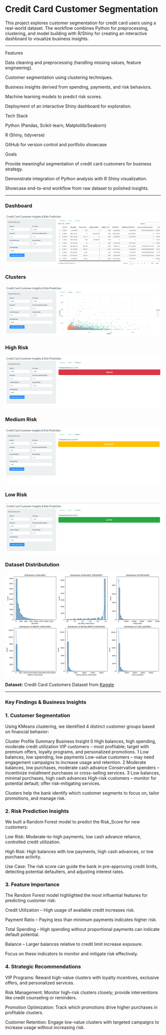 # Credit Card Customer Segmentation

This project explores customer segmentation for credit card users using a real-world dataset. The workflow combines Python for preprocessing, clustering, and model building with R/Shiny for creating an interactive dashboard to visualize business insights.

--------------

Features

Data cleaning and preprocessing (handling missing values, feature engineering).

Customer segmentation using clustering techniques.

Business insights derived from spending, payments, and risk behaviors.

Machine learning models to predict risk scores.

Deployment of an interactive Shiny dashboard for exploration.

Tech Stack

Python (Pandas, Scikit-learn, Matplotlib/Seaborn)

R (Shiny, tidyverse)

GitHub for version control and portfolio showcase

Goals

Provide meaningful segmentation of credit card customers for business strategy.

Demonstrate integration of Python analysis with R Shiny visualization.

Showcase end-to-end workflow from raw dataset to polished insights.

--------------

### Dashboard
![Low Risk Prediction](images/Screenshot%202025-09-07%20121112.png)

### Clusters
![Medium Risk Prediction](images/Screenshot%202025-09-07%20121132.png)

### High Risk
![High Risk Prediction](images/Screenshot%202025-09-07%20121147.png)

### Medium Risk
![Low Risk Prediction](images/Screenshot%202025-09-07%20121523.png)

### Low Risk
![Low Risk Prediction](images/Screenshot%202025-09-07%20121347.png)

### Dataset Distributution
![Low Risk Prediction](images/Screenshot%202025-09-07%20121603.png)

**Dataset:** Credit Card Customers Dataset from [Kaggle](https://www.kaggle.com/datasets/sakshigoyal7/credit-card-customers)

--------------

### Key Findings & Business Insights

### 1. Customer Segmentation

Using KMeans clustering, we identified 4 distinct customer groups based on financial behavior:

Cluster	Profile Summary	Business Insight
0	High balances, high spending, moderate credit utilization	VIP customers – most profitable; target with premium offers, loyalty programs, and personalized promotions.
1	Low balances, low spending, low payments	Low-value customers – may need engagement campaigns to increase usage and retention.
2	Moderate balances, low purchases, moderate cash advance	Conservative spenders – incentivize installment purchases or cross-selling services.
3	Low balances, minimal purchases, high cash advances	High-risk customers – monitor for potential default; offer risk-mitigating services.

Clusters help the bank identify which customer segments to focus on, tailor promotions, and manage risk.

### 2. Risk Prediction Insights

We built a Random Forest model to predict the Risk_Score for new customers:

Low Risk: Moderate-to-high payments, low cash advance reliance, controlled credit utilization.

High Risk: High balances with low payments, high cash advances, or low purchase activity.

Use Case:
The risk score can guide the bank in pre-approving credit limits, detecting potential defaulters, and adjusting interest rates.

### 3. Feature Importance

The Random Forest model highlighted the most influential features for predicting customer risk:

Credit Utilization – High usage of available credit increases risk.

Payment Ratio – Paying less than minimum payments indicates higher risk.

Total Spending – High spending without proportional payments can indicate default potential.

Balance – Larger balances relative to credit limit increase exposure.

Focus on these indicators to monitor and mitigate risk effectively.

### 4. Strategic Recommendations

VIP Programs: Reward high-value clusters with loyalty incentives, exclusive offers, and personalized services.

Risk Management: Monitor high-risk clusters closely; provide interventions like credit counseling or reminders.

Promotion Optimization: Track which promotions drive higher purchases in profitable clusters.

Customer Retention: Engage low-value clusters with targeted campaigns to increase usage without increasing risk.
